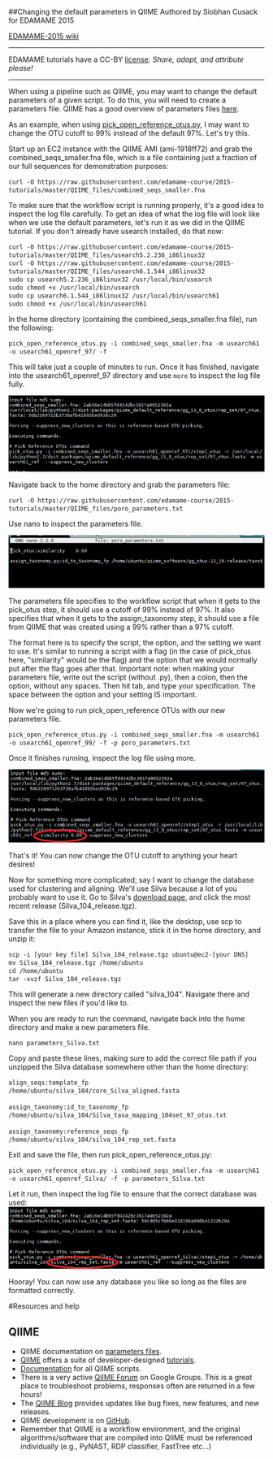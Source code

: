 ##Changing the default parameters in QIIME
Authored by Siobhan Cusack for EDAMAME 2015

[EDAMAME-2015 wiki](https://github.com/edamame-course/2015-tutorials/wiki)

***
EDAMAME tutorials have a CC-BY [license](https://github.com/edamame-course/2015-tutorials/blob/master/LICENSE.md). _Share, adapt, and attribute please!_
***

When using a pipeline such as QIIME, you may want to change the default parameters of a given script. To do this, you will need to create a parameters file. QIIME has a good overview of parameters files [here](http://qiime.org/documentation/qiime_parameters_files.html).

As an example, when using [pick_open_reference_otus.py](http://qiime.org/scripts/pick_open_reference_otus.html), I may want to change the OTU cutoff to 99% instead of the default 97%. Let's try this.

Start up an EC2 instance with the QIIME AMI (ami-1918ff72) and grab the combined_seqs_smaller.fna file, which is a file containing just a fraction of our full sequences for demonstration purposes:

```
curl -O https://raw.githubusercontent.com/edamame-course/2015-tutorials/master/QIIME_files/combined_seqs_smaller.fna

```

To make sure that the workflow script is running properly, it's a good idea to inspect the log file carefully. To get an idea of what the log file will look like when we use the default parameters, let's run it as we did in the QIIME tutorial.
If you don't already have usearch installed, do that now:
```
curl -O https://raw.githubusercontent.com/edamame-course/2015-tutorials/master/QIIME_files/usearch5.2.236_i86linux32
curl -O https://raw.githubusercontent.com/edamame-course/2015-tutorials/master/QIIME_files/usearch6.1.544_i86linux32
sudo cp usearch5.2.236_i86linux32 /usr/local/bin/usearch
sudo chmod +x /usr/local/bin/usearch
sudo cp usearch6.1.544_i86linux32 /usr/local/bin/usearch61
sudo chmod +x /usr/local/bin/usearch61
```
In the home directory (containing the combined_seqs_smaller.fna file), run the following:

```
pick_open_reference_otus.py -i combined_seqs_smaller.fna -m usearch61 -o usearch61_openref_97/ -f

```
This will take just a couple of minutes to run. Once it has finished, navigate into the usearch61_openref_97 directory and use ```more``` to inspect the log file fully.

![img1](../img/similarity_97.jpg)

Navigate back to the home directory and grab the parameters file:
```
curl -O https://raw.githubusercontent.com/edamame-course/2015-tutorials/master/QIIME_files/poro_parameters.txt
```
Use nano to inspect the parameters file.

![img2](../img/parameters.jpg)

The parameters file specifies to the workflow script that when it gets to the pick_otus step, it should use a cutoff of 99% instead of 97%. It also specifies that when it gets to the assign_taxonomy step, it should use a file from QIIME that was created using a 99% rather than a 97% cutoff. 

The format here is to specify the script, the option, and the setting we want to use. It's similar to running a script with a flag (in the case of pick_otus here, "similarity" would be the flag) and the option that we would normally put after the flag goes after that. Important note: when making your parameters file, write out the script (without .py), then a colon, then the option, without any spaces. Then hit tab, and type your specification. The space between the option and your setting IS important.

Now we're going to run pick_open_reference OTUs with our new parameters file.  

```
pick_open_reference_otus.py -i combined_seqs_smaller.fna -m usearch61 -o usearch61_openref_99/ -f -p poro_parameters.txt
```
Once it finishes running, inspect the log file using more. 

![img3](../img/similarity_99.jpg)

That's it! You can now change the OTU cutoff to anything your heart desires!


Now for something more complicated; say I want to change the database used for clustering and aligning. We'll use Silva because a lot of you probably want to use it.
Go to Silva's [download page](http://www.arb-silva.de/no_cache/download/archive/qiime/), and click the most recent release (Silva_104_release.tgz).

Save this in a place where you can find it, like the desktop, use scp to transfer the file to your Amazon instance, stick it in the home directory, and unzip it:

```
scp -i [your key file] Silva_104_release.tgz ubuntu@ec2-[your DNS]
mv Silva_104_release.tgz /home/ubuntu
cd /home/ubuntu
tar -xvzf Silva_104_release.tgz

```
This will generate a new directory called "silva_104". Navigate there and inspect the new files if you'd like to. 

When you are ready to run the command, navigate back into the home directory and make a new parameters file.

```
nano parameters_Silva.txt
```
Copy and paste these lines, making sure to add the correct file path if you unzipped the Silva database somewhere other than the home directory:

```
align_seqs:template_fp    /home/ubuntu/silva_104/core_Silva_aligned.fasta 

assign_taxonomy:id_to_taxonomy_fp   /home/ubuntu/silva_104/Silva_taxa_mapping_104set_97_otus.txt

assign_taxonomy:reference_seqs_fp   /home/ubuntu/silva_104/silva_104_rep_set.fasta

```
Exit and save the file, then run pick_open_reference_otus.py:

```
pick_open_reference_otus.py -i combined_seqs_smaller.fna -m usearch61 -o usearch61_openref_Silva/ -f -p parameters_Silva.txt

```
Let it run, then inspect the log file to ensure that the correct database was used:
![img4](../img/silva.jpg)

Hooray! You can now use any database you like so long as the files are formatted correctly.

#Resources and help
## QIIME
  - QIIME documentation on [parameters files](http://qiime.org/documentation/qiime_parameters_files.html).
  - [QIIME](qiime.org) offers a suite of developer-designed [tutorials](http://www.qiime.org/tutorials/tutorial.html).
  - [Documentation](http://www.qiime.org/scripts/index.html) for all QIIME scripts.
  - There is a very active [QIIME Forum](https://groups.google.com/forum/#!forum/qiime-forum) on Google Groups.  This is a great place to troubleshoot problems, responses often are returned in a few hours!
  - The [QIIME Blog](http://qiime.wordpress.com/) provides updates like bug fixes, new features, and new releases.
  - QIIME development is on [GitHub](https://github.com/biocore/qiime).
  - Remember that QIIME is a workflow environment, and the original algorithms/software that are compiled into QIIME must be referenced individually (e.g., PyNAST, RDP classifier, FastTree etc...)



